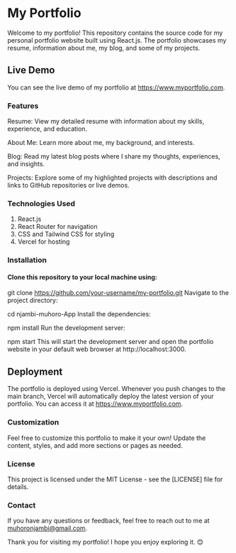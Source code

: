 # My Portfolio

Welcome to my portfolio! This repository contains the source code for my personal portfolio website built using React.js. The portfolio showcases my resume, information about me, my blog, and some of my projects.

## Live Demo

You can see the live demo of my portfolio at https://www.myportfolio.com.

### Features

Resume: View my detailed resume with information about my skills, experience, and education.

About Me: Learn more about me, my background, and interests.

Blog: Read my latest blog posts where I share my thoughts, experiences, and insights.

Projects: Explore some of my highlighted projects with descriptions and links to GitHub repositories or live demos.

### Technologies Used


1. React.js
2. React Router for navigation
3. CSS and Tailwind CSS for styling
4. Vercel for hosting


### Installation

#### Clone this repository to your local machine using:


git clone https://github.com/your-username/my-portfolio.git
Navigate to the project directory:



cd njambi-muhoro-App
Install the dependencies:



npm install
Run the development server:


npm start
This will start the development server and open the portfolio website in your default web browser at http://localhost:3000.

## Deployment

The portfolio is deployed using Vercel. Whenever you push changes to the main branch, Vercel will automatically deploy the latest version of your portfolio. You can access it at https://www.myportfolio.com.

### Customization

Feel free to customize this portfolio to make it your own! Update the content, styles, and add more sections or pages as needed.

### License

This project is licensed under the MIT License - see the [LICENSE] file for details.

### Contact

If you have any questions or feedback, feel free to reach out to me at muhoronjambi@gmail.com.

Thank you for visiting my portfolio! I hope you enjoy exploring it. 😊